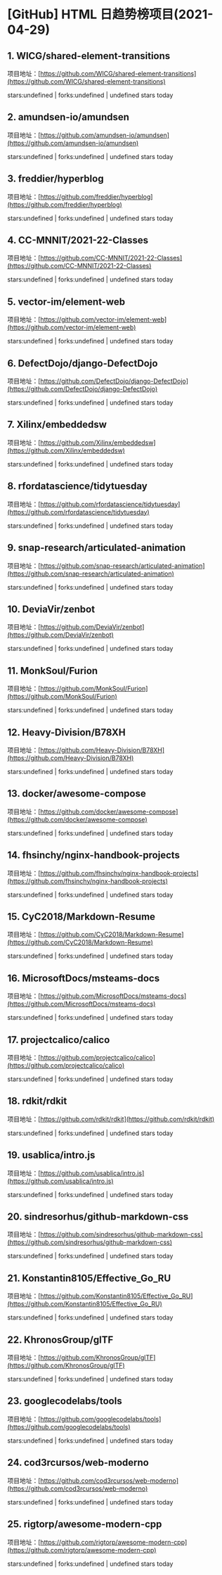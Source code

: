 # [GitHub] HTML 日趋势榜项目(2021-04-29)

## 1. WICG/shared-element-transitions 

项目地址：[https://github.com/WICG/shared-element-transitions](https://github.com/WICG/shared-element-transitions)

stars:undefined | forks:undefined | undefined stars today 



## 2. amundsen-io/amundsen 

项目地址：[https://github.com/amundsen-io/amundsen](https://github.com/amundsen-io/amundsen)

stars:undefined | forks:undefined | undefined stars today 



## 3. freddier/hyperblog 

项目地址：[https://github.com/freddier/hyperblog](https://github.com/freddier/hyperblog)

stars:undefined | forks:undefined | undefined stars today 



## 4. CC-MNNIT/2021-22-Classes 

项目地址：[https://github.com/CC-MNNIT/2021-22-Classes](https://github.com/CC-MNNIT/2021-22-Classes)

stars:undefined | forks:undefined | undefined stars today 



## 5. vector-im/element-web 

项目地址：[https://github.com/vector-im/element-web](https://github.com/vector-im/element-web)

stars:undefined | forks:undefined | undefined stars today 



## 6. DefectDojo/django-DefectDojo 

项目地址：[https://github.com/DefectDojo/django-DefectDojo](https://github.com/DefectDojo/django-DefectDojo)

stars:undefined | forks:undefined | undefined stars today 



## 7. Xilinx/embeddedsw 

项目地址：[https://github.com/Xilinx/embeddedsw](https://github.com/Xilinx/embeddedsw)

stars:undefined | forks:undefined | undefined stars today 



## 8. rfordatascience/tidytuesday 

项目地址：[https://github.com/rfordatascience/tidytuesday](https://github.com/rfordatascience/tidytuesday)

stars:undefined | forks:undefined | undefined stars today 



## 9. snap-research/articulated-animation 

项目地址：[https://github.com/snap-research/articulated-animation](https://github.com/snap-research/articulated-animation)

stars:undefined | forks:undefined | undefined stars today 



## 10. DeviaVir/zenbot 

项目地址：[https://github.com/DeviaVir/zenbot](https://github.com/DeviaVir/zenbot)

stars:undefined | forks:undefined | undefined stars today 



## 11. MonkSoul/Furion 

项目地址：[https://github.com/MonkSoul/Furion](https://github.com/MonkSoul/Furion)

stars:undefined | forks:undefined | undefined stars today 



## 12. Heavy-Division/B78XH 

项目地址：[https://github.com/Heavy-Division/B78XH](https://github.com/Heavy-Division/B78XH)

stars:undefined | forks:undefined | undefined stars today 



## 13. docker/awesome-compose 

项目地址：[https://github.com/docker/awesome-compose](https://github.com/docker/awesome-compose)

stars:undefined | forks:undefined | undefined stars today 



## 14. fhsinchy/nginx-handbook-projects 

项目地址：[https://github.com/fhsinchy/nginx-handbook-projects](https://github.com/fhsinchy/nginx-handbook-projects)

stars:undefined | forks:undefined | undefined stars today 



## 15. CyC2018/Markdown-Resume 

项目地址：[https://github.com/CyC2018/Markdown-Resume](https://github.com/CyC2018/Markdown-Resume)

stars:undefined | forks:undefined | undefined stars today 



## 16. MicrosoftDocs/msteams-docs 

项目地址：[https://github.com/MicrosoftDocs/msteams-docs](https://github.com/MicrosoftDocs/msteams-docs)

stars:undefined | forks:undefined | undefined stars today 



## 17. projectcalico/calico 

项目地址：[https://github.com/projectcalico/calico](https://github.com/projectcalico/calico)

stars:undefined | forks:undefined | undefined stars today 



## 18. rdkit/rdkit 

项目地址：[https://github.com/rdkit/rdkit](https://github.com/rdkit/rdkit)

stars:undefined | forks:undefined | undefined stars today 



## 19. usablica/intro.js 

项目地址：[https://github.com/usablica/intro.js](https://github.com/usablica/intro.js)

stars:undefined | forks:undefined | undefined stars today 



## 20. sindresorhus/github-markdown-css 

项目地址：[https://github.com/sindresorhus/github-markdown-css](https://github.com/sindresorhus/github-markdown-css)

stars:undefined | forks:undefined | undefined stars today 



## 21. Konstantin8105/Effective_Go_RU 

项目地址：[https://github.com/Konstantin8105/Effective_Go_RU](https://github.com/Konstantin8105/Effective_Go_RU)

stars:undefined | forks:undefined | undefined stars today 



## 22. KhronosGroup/glTF 

项目地址：[https://github.com/KhronosGroup/glTF](https://github.com/KhronosGroup/glTF)

stars:undefined | forks:undefined | undefined stars today 



## 23. googlecodelabs/tools 

项目地址：[https://github.com/googlecodelabs/tools](https://github.com/googlecodelabs/tools)

stars:undefined | forks:undefined | undefined stars today 



## 24. cod3rcursos/web-moderno 

项目地址：[https://github.com/cod3rcursos/web-moderno](https://github.com/cod3rcursos/web-moderno)

stars:undefined | forks:undefined | undefined stars today 



## 25. rigtorp/awesome-modern-cpp 

项目地址：[https://github.com/rigtorp/awesome-modern-cpp](https://github.com/rigtorp/awesome-modern-cpp)

stars:undefined | forks:undefined | undefined stars today 



